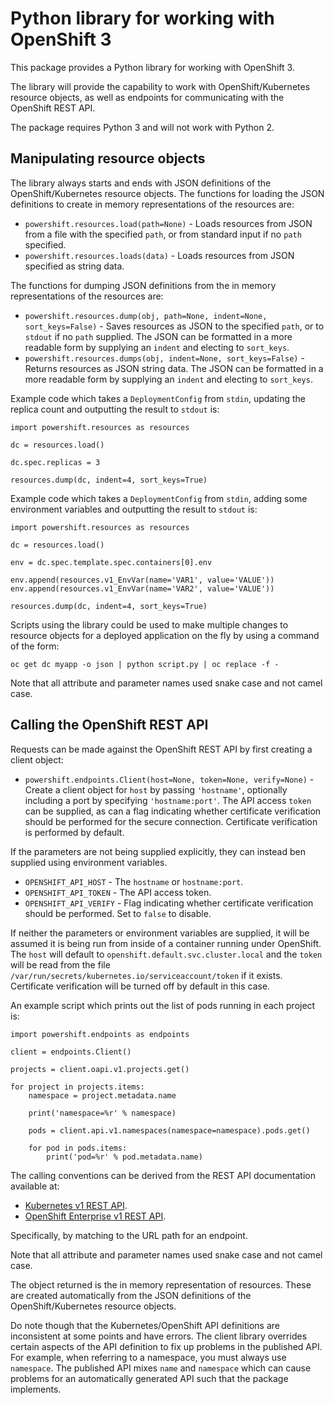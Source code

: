 # Python library for working with OpenShift 3

This package provides a Python library for working with OpenShift 3.

The library will provide the capability to work with OpenShift/Kubernetes resource objects, as well as endpoints for communicating with the OpenShift REST API.

The package requires Python 3 and will not work with Python 2.

## Manipulating resource objects

The library always starts and ends with JSON definitions of the OpenShift/Kubernetes resource objects. The functions for loading the JSON definitions to create in memory representations of the resources are:

* ``powershift.resources.load(path=None)`` - Loads resources from JSON from a file with the specified ``path``, or from standard input if no ``path`` specified.
* ``powershift.resources.loads(data)`` - Loads resources from JSON specified as string data.

The functions for dumping JSON definitions from the in memory representations of the resources are:

* ``powershift.resources.dump(obj, path=None, indent=None, sort_keys=False)`` - Saves resources as JSON to the specified ``path``, or to ``stdout`` if no ``path`` supplied. The JSON can be formatted in a more readable form by supplying an ``indent`` and electing to ``sort_keys``.
* ``powershift.resources.dumps(obj, indent=None, sort_keys=False)`` - Returns resources as JSON string data. The JSON can be formatted in a more readable form by supplying an ``indent`` and electing to ``sort_keys``.

Example code which takes a ``DeploymentConfig`` from ``stdin``, updating the replica count and outputting the result to ``stdout`` is:

```
import powershift.resources as resources

dc = resources.load()

dc.spec.replicas = 3

resources.dump(dc, indent=4, sort_keys=True)
```

Example code which takes a ``DeploymentConfig`` from ``stdin``, adding some environment variables and outputting the result to ``stdout`` is:

```
import powershift.resources as resources

dc = resources.load()

env = dc.spec.template.spec.containers[0].env

env.append(resources.v1_EnvVar(name='VAR1', value='VALUE'))
env.append(resources.v1_EnvVar(name='VAR2', value='VALUE'))

resources.dump(dc, indent=4, sort_keys=True)
```

Scripts using the library could be used to make multiple changes to resource objects for a deployed application on the fly by using a command of the form:

```
oc get dc myapp -o json | python script.py | oc replace -f -
```

Note that all attribute and parameter names used snake case and not camel case.

## Calling the OpenShift REST API

Requests can be made against the OpenShift REST API by first creating a client object:

* ``powershift.endpoints.Client(host=None, token=None, verify=None)`` - Create a client object for ``host`` by passing ``'hostname'``, optionally including a port by specifying ``'hostname:port'``. The API access ``token`` can be supplied, as can a flag indicating whether certificate verification should be performed for the secure connection. Certificate verification is performed by default.

If the parameters are not being supplied explicitly, they can instead ben supplied using environment variables.

* ``OPENSHIFT_API_HOST`` - The ``hostname`` or ``hostname:port``.
* ``OPENSHIFT_API_TOKEN`` - The API access token.
* ``OPENSHIFT_API_VERIFY`` - Flag indicating whether certificate verification should be performed. Set to ``false`` to disable.

If neither the parameters or environment variables are supplied, it will be assumed it is being run from inside of a container running under OpenShift. The ``host`` will default to ``openshift.default.svc.cluster.local`` and the ``token`` will be read from the file ``/var/run/secrets/kubernetes.io/serviceaccount/token`` if it exists. Certificate verification will be turned off by default in this case.

An example script which prints out the list of pods running in each project is:

```
import powershift.endpoints as endpoints

client = endpoints.Client()

projects = client.oapi.v1.projects.get()

for project in projects.items:
    namespace = project.metadata.name

    print('namespace=%r' % namespace)

    pods = client.api.v1.namespaces(namespace=namespace).pods.get()

    for pod in pods.items:
        print('pod=%r' % pod.metadata.name)
```

The calling conventions can be derived from the REST API documentation available at:

* [Kubernetes v1 REST API](https://docs.openshift.com/enterprise/latest/rest_api/kubernetes_v1.html).
* [OpenShift Enterprise v1 REST API](https://docs.openshift.com/enterprise/latest/rest_api/openshift_v1.html).

Specifically, by matching to the URL path for an endpoint.

Note that all attribute and parameter names used snake case and not camel case.

The object returned is the in memory representation of resources. These are created automatically from the JSON definitions of the OpenShift/Kubernetes resource objects.

Do note though that the Kubernetes/OpenShift API definitions are inconsistent at some points and have errors. The client library overrides certain aspects of the API definition to fix up problems in the published API. For example, when referring to a namespace, you must always use ``namespace``. The published API mixes ``name`` and ``namespace`` which can cause problems for an automatically generated API such that the package implements.